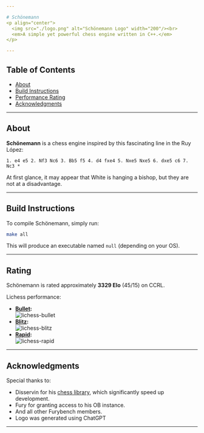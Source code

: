 ```yaml
---

# Schönemann  
<p align="center">
  <img src="./logo.png" alt="Schönemann Logo" width="200"/><br>
  <em>A simple yet powerful chess engine written in C++.</em>
</p>

---
```


## Table of Contents  
- [About](#about)   
- [Build Instructions](#build-instructions)  
- [Performance Rating](#performance-rating)  
- [Acknowledgments](#acknowledgments)
---

## About  
**Schönemann** is a chess engine inspired by this fascinating line in the Ruy López:  
```
1. e4 e5 2. Nf3 Nc6 3. Bb5 f5 4. d4 fxe4 5. Nxe5 Nxe5 6. dxe5 c6 7. Nc3 *
```  
At first glance, it may appear that White is hanging a bishop, but they are not at a disadvantage.

---

## Build Instructions  
To compile Schönemann, simply run:  
```bash  
make all  
```  
This will produce an executable named `null` (depending on your OS).  

---

## Rating  
Schönemann is rated approximately **3329 Elo** (45/15) on CCRL.  

Lichess performance:  
- **[Bullet](https://lichess.org/@/Schoenemann/perf/bullet):**  
  ![lichess-bullet](https://lichess-shield.vercel.app/api?username=Schoenemann&format=bullet)  
- **[Blitz](https://lichess.org/@/Schoenemann/perf/blitz):**  
  ![lichess-blitz](https://lichess-shield.vercel.app/api?username=Schoenemann&format=blitz)  
- **[Rapid](https://lichess.org/@/Schoenemann/perf/rapid):**  
  ![lichess-rapid](https://lichess-shield.vercel.app/api?username=Schoenemann&format=rapid)  

---

## Acknowledgments  
Special thanks to: 

- Disservin for his [chess library](https://github.com/Disservin/chess-library/), which significantly speed up development.  
- Fury for granting access to his OB instance.  
- And all other Furybench members.
- Logo was generated using ChatGPT

--- 
